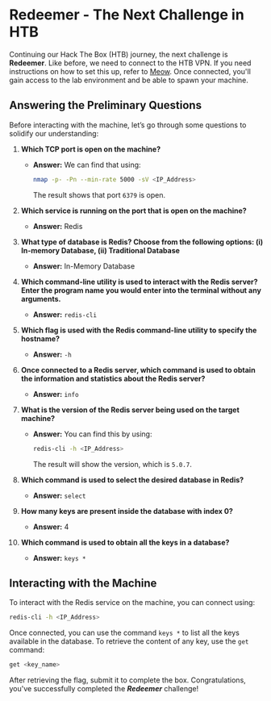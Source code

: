 # Redeemer - The Next Challenge in HTB

Continuing our Hack The Box (HTB) journey, the next challenge is **Redeemer**. Like before, we need to connect to the HTB VPN. If you need instructions on how to set this up, refer to [Meow](Meow.md). Once connected, you'll gain access to the lab environment and be able to spawn your machine.

## Answering the Preliminary Questions

Before interacting with the machine, let’s go through some questions to solidify our understanding:

1. **Which TCP port is open on the machine?**  
    - **Answer:** We can find that using:
        ```bash
        nmap -p- -Pn --min-rate 5000 -sV <IP_Address>
        ```
        The result shows that port `6379` is open.

2. **Which service is running on the port that is open on the machine?**  
    - **Answer:** Redis

3. **What type of database is Redis? Choose from the following options: (i) In-memory Database, (ii) Traditional Database**  
    - **Answer:** In-Memory Database

4. **Which command-line utility is used to interact with the Redis server? Enter the program name you would enter into the terminal without any arguments.**  
    - **Answer:** `redis-cli`

5. **Which flag is used with the Redis command-line utility to specify the hostname?**  
    - **Answer:** `-h`

6. **Once connected to a Redis server, which command is used to obtain the information and statistics about the Redis server?**  
    - **Answer:** `info`

7. **What is the version of the Redis server being used on the target machine?**  
    - **Answer:** You can find this by using:
        ```bash
        redis-cli -h <IP_Address>
        ```
        The result will show the version, which is `5.0.7`.

8. **Which command is used to select the desired database in Redis?**  
    - **Answer:** `select`

9. **How many keys are present inside the database with index 0?**  
    - **Answer:** 4

10. **Which command is used to obtain all the keys in a database?**  
    - **Answer:** `keys *`

## Interacting with the Machine

To interact with the Redis service on the machine, you can connect using:
```bash
redis-cli -h <IP_Address>
```
Once connected, you can use the command `keys *` to list all the keys available in the database. To retrieve the content of any key, use the `get` command:
```bash
get <key_name>
```
After retrieving the flag, submit it to complete the box. Congratulations, you've successfully completed the ***Redeemer*** challenge!